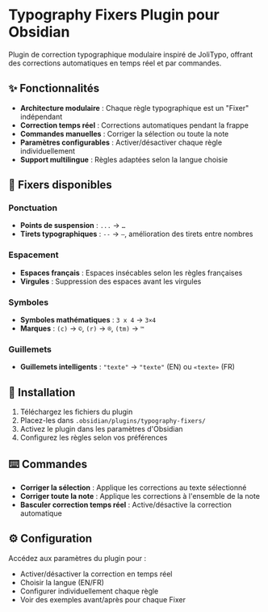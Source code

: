 # Typography Fixers Plugin pour Obsidian

Plugin de correction typographique modulaire inspiré de JoliTypo, offrant des corrections automatiques en temps réel et par commandes.

## ✨ Fonctionnalités

- **Architecture modulaire** : Chaque règle typographique est un "Fixer" indépendant
- **Correction temps réel** : Corrections automatiques pendant la frappe
- **Commandes manuelles** : Corriger la sélection ou toute la note
- **Paramètres configurables** : Activer/désactiver chaque règle individuellement
- **Support multilingue** : Règles adaptées selon la langue choisie

## 🔧 Fixers disponibles

### Ponctuation
- **Points de suspension** : `...` → `…`
- **Tirets typographiques** : `--` → `—`, amélioration des tirets entre nombres

### Espacement  
- **Espaces français** : Espaces insécables selon les règles françaises
- **Virgules** : Suppression des espaces avant les virgules

### Symboles
- **Symboles mathématiques** : `3 x 4` → `3×4`
- **Marques** : `(c)` → `©`, `(r)` → `®`, `(tm)` → `™`

### Guillemets
- **Guillemets intelligents** : `"texte"` → `"texte"` (EN) ou `«texte»` (FR)

## 🚀 Installation

1. Téléchargez les fichiers du plugin
2. Placez-les dans `.obsidian/plugins/typography-fixers/` 
3. Activez le plugin dans les paramètres d'Obsidian
4. Configurez les règles selon vos préférences

## ⌨️ Commandes

- **Corriger la sélection** : Applique les corrections au texte sélectionné
- **Corriger toute la note** : Applique les corrections à l'ensemble de la note
- **Basculer correction temps réel** : Active/désactive la correction automatique

## ⚙️ Configuration

Accédez aux paramètres du plugin pour :
- Activer/désactiver la correction en temps réel
- Choisir la langue (EN/FR)
- Configurer individuellement chaque règle
- Voir des exemples avant/après pour chaque Fixer
